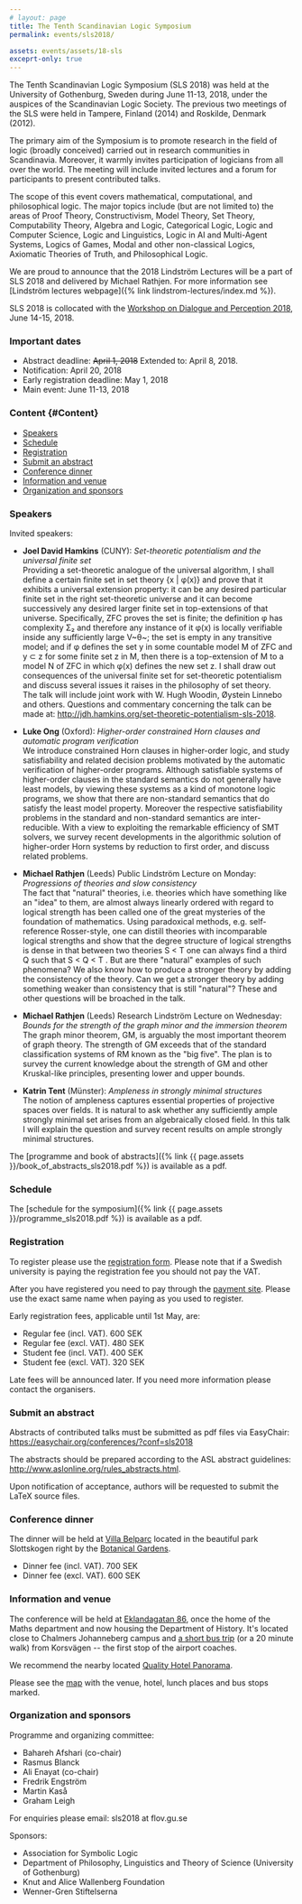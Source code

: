 ```yaml
---
# layout: page
title: The Tenth Scandinavian Logic Symposium
permalink: events/sls2018/

assets: events/assets/18-sls
exceprt-only: true
---
```


The Tenth Scandinavian Logic Symposium (SLS 2018) was held at the University of Gothenburg, Sweden during June 11-13, 2018, under the auspices of the Scandinavian Logic Society. The previous two meetings of the SLS were held in Tampere, Finland (2014) and Roskilde, Denmark (2012).
<!--more-->

The primary aim of the Symposium is to promote research in the field of logic (broadly conceived) carried out in research communities in Scandinavia. Moreover, it warmly invites participation of logicians from all over the world. The meeting will include invited lectures and a forum for participants to present contributed talks.

The scope of this event covers mathematical, computational, and philosophical logic. The major topics include (but are not limited to) the areas of Proof Theory, Constructivism, Model Theory, Set Theory, Computability Theory, Algebra and Logic, Categorical Logic, Logic and Computer Science, Logic and Linguistics, Logic in AI and Multi-Agent Systems, Logics of Games, Modal and other non-classical Logics, Axiomatic Theories of Truth, and Philosophical Logic.

We are proud to announce that the 2018 Lindström Lectures will be a part of SLS 2018 and delivered by Michael Rathjen. For more information see [Lindström lectures webpage]({% link lindstrom-lectures/index.md %}).

SLS 2018 is collocated with the [Workshop on Dialogue and Perception 2018](https://gu-clasp.github.io/events/conferences/dialogue-and-percetion-workshop/), June 14-15, 2018.

### Important dates

-   Abstract deadline: ~~April 1, 2018~~ Extended to: April 8, 2018.
-   Notification: April 20, 2018
-   Early registration deadline: May 1, 2018
-   Main event: June 11-13, 2018

### Content {#Content}

-   [Speakers](#speakers)
-   [Schedule](#schedule)
-   [Registration](#registration)
-   [Submit an abstract](#submit-an-abstract)
-   [Conference dinner](#conference-dinner)
-   [Information and venue](#information-and-venue)
-   [Organization and sponsors](#organization-and-sponsors)

### Speakers

Invited speakers:

-   **Joel David Hamkins** (CUNY): *Set-theoretic potentialism and the
    universal finite set*\
    Providing a set-theoretic analogue of the universal algorithm, I
    shall define a certain finite set in set theory {x \| φ(x)} and
    prove that it exhibits a universal extension property: it can be any
    desired particular finite set in the right set-theoretic universe
    and it can become successively any desired larger finite set in
    top-extensions of that universe. Specifically, ZFC proves the set is
    finite; the definition φ has complexity Σ₂ and therefore any
    instance of it φ(x) is locally verifiable inside any sufficiently
    large V~θ~; the set is empty in any transitive model; and if φ
    defines the set y in some countable model M of ZFC and y ⊂ z for
    some finite set z in M, then there is a top-extension of M to a
    model N of ZFC in which φ(x) defines the new set z. I shall draw out
    consequences of the universal finite set for set-theoretic
    potentialism and discuss several issues it raises in the philosophy
    of set theory.\
    The talk will include joint work with W. Hugh Woodin, Øystein
    Linnebo and others. Questions and commentary concerning the talk can
    be made at: <http://jdh.hamkins.org/set-theoretic-potentialism-sls-2018>.

-   **Luke Ong** (Oxford): *Higher-order constrained Horn clauses and
    automatic program verification*\
    We introduce constrained Horn clauses in higher-order logic, and
    study satisfiability and related decision problems motivated by the
    automatic verification of higher-order programs. Although
    satisfiable systems of higher-order clauses in the standard
    semantics do not generally have least models, by viewing these
    systems as a kind of monotone logic programs, we show that there are
    non-standard semantics that do satisfy the least model property.
    Moreover the respective satisfiability problems in the standard and
    non-standard semantics are inter-reducible. With a view to
    exploiting the remarkable efficiency of SMT solvers, we survey
    recent developments in the algorithmic solution of higher-order Horn
    systems by reduction to first order, and discuss related problems.

-   **Michael Rathjen** (Leeds) Public Lindström Lecture on Monday:
    *Progressions of theories and slow consistency*\
    The fact that "natural" theories, i.e. theories which have something
    like an "idea" to them, are almost always linearly ordered with
    regard to logical strength has been called one of the great
    mysteries of the foundation of mathematics. Using paradoxical
    methods, e.g. self-reference Rosser-style, one can distill theories
    with incomparable logical strengths and show that the degree
    structure of logical strengths is dense in that between two theories
    S \< T one can always find a third Q such that S \< Q \< T . But are
    there "natural" examples of such phenomena? We also know how to
    produce a stronger theory by adding the consistency of the theory.
    Can we get a stronger theory by adding something weaker than
    consistency that is still "natural"? These and other questions will
    be broached in the talk.

-   **Michael Rathjen** (Leeds) Research Lindström Lecture on Wednesday:
    *Bounds for the strength of the graph minor and the immersion
    theorem*\
    The graph minor theorem, GM, is arguably the most important theorem
    of graph theory. The strength of GM exceeds that of the standard
    classification systems of RM known as the "big five". The plan is to
    survey the current knowledge about the strength of GM and other
    Kruskal-like principles, presenting lower and upper bounds.

-   **Katrin Tent** (Münster): *Ampleness in strongly minimal
    structures*\
    The notion of ampleness captures essential properties of projective
    spaces over fields. It is natural to ask whether any sufficiently
    ample strongly minimal set arises from an algebraically closed
    field. In this talk I will explain the question and survey recent
    results on ample strongly minimal structures.

The [programme and book of abstracts]({% link {{ page.assets }}/book_of_abstracts_sls2018.pdf %})
is available as a pdf.

### Schedule

The [schedule for the symposium]({% link {{ page.assets }}/programme_sls2018.pdf %})
is available as a pdf.

### Registration

To register please use the [registration
form](https://goo.gl/forms/EWuYIeJmK8cADn9v1). Please note that if a
Swedish university is paying the registration fee you should not pay the
VAT.

After you have registered you need to pay through the [payment
site](https://pengu.it.gu.se/PayEN/StoreItem/8). Please use the exact
same name when paying as you used to register.

Early registration fees, applicable until 1st May, are:

-   Regular fee (incl. VAT). 600 SEK
-   Regular fee (excl. VAT). 480 SEK
-   Student fee (incl. VAT). 400 SEK
-   Student fee (excl. VAT). 320 SEK

Late fees will be announced later. If you need more information please
contact the organisers.

### Submit an abstract

Abstracts of contributed talks must be submitted as pdf files via
EasyChair: <https://easychair.org/conferences/?conf=sls2018>

The abstracts should be prepared according to the ASL abstract
guidelines: <http://www.aslonline.org/rules_abstracts.html>.

Upon notification of acceptance, authors will be requested to submit the
LaTeX source files.

### Conference dinner

The dinner will be held at [Villa Belparc](http://www.villabelparc.se/)
located in the beautiful park Slottskogen right by the [Botanical
Gardens](http://www.botaniska.se/en).

-   Dinner fee (incl. VAT). 700 SEK
-   Dinner fee (excl. VAT). 600 SEK

### Information and venue

The conference will be held at [Eklandagatan
86](https://goo.gl/maps/BXCrDHBSoar), once the home of the Maths
department and now housing the Department of History. It's located close
to Chalmers Johanneberg campus and [a short bus
trip](https://goo.gl/maps/TAS8kQvWosy) (or a 20 minute walk) from
Korsvägen -- the first stop of the airport coaches.

We recommend the nearby located [Quality Hotel
Panorama](https://www.nordicchoicehotels.com/hotels/sweden/gothenburg/quality-hotel-panorama).

Please see the
[map](https://drive.google.com/open?id=1VU-blhFh5ZXga4KMr-xH-ImdGyh1mSiK&usp=sharing)
with the venue, hotel, lunch places and bus stops marked.

### Organization and sponsors

Programme and organizing committee:

-   Bahareh Afshari (co-chair)
-   Rasmus Blanck
-   Ali Enayat (co-chair)
-   Fredrik Engström
-   Martin Kaså
-   Graham Leigh

For enquiries please email: sls2018 at flov.gu.se

Sponsors:

-   Association for Symbolic Logic
-   Department of Philosophy, Linguistics and Theory of Science (University of Gothenburg)
-   Knut and Alice Wallenberg Foundation
-   Wenner-Gren Stiftelserna
